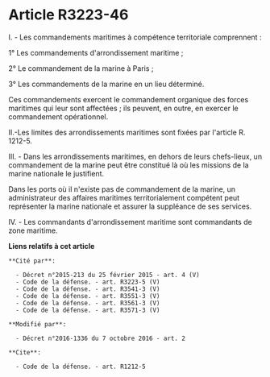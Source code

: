 # Article R3223-46

I. - Les commandements maritimes à compétence territoriale comprennent :

1° Les commandements d'arrondissement maritime ;

2° Le commandement de la marine à Paris ;

3° Les commandements de la marine en un lieu déterminé. 

Ces commandements exercent le commandement organique des forces maritimes qui leur sont affectées ; ils peuvent, en outre, en
exercer le commandement opérationnel. 

II.-Les limites des arrondissements maritimes sont fixées par l'article R. 1212-5. 

III. - Dans les arrondissements maritimes, en dehors de leurs chefs-lieux, un commandement de la marine peut être constitué
là où les missions de la marine nationale le justifient.

Dans les ports où il n'existe pas de commandement de la marine, un administrateur des affaires maritimes territorialement
compétent peut représenter la marine nationale et assurer la suppléance de ses services. 

IV. - Les commandants d'arrondissement maritime sont commandants de zone maritime.

**Liens relatifs à cet article**

	**Cité par**:

	  - Décret n°2015-213 du 25 février 2015 - art. 4 (V)
	  - Code de la défense. - art. R3223-5 (V)
	  - Code de la défense. - art. R3541-3 (V)
	  - Code de la défense. - art. R3551-3 (V)
	  - Code de la défense. - art. R3561-3 (V)
	  - Code de la défense. - art. R3571-3 (V)

	**Modifié par**:

	  - Décret n°2016-1336 du 7 octobre 2016 - art. 2

	**Cite**:

	  - Code de la défense. - art. R1212-5
